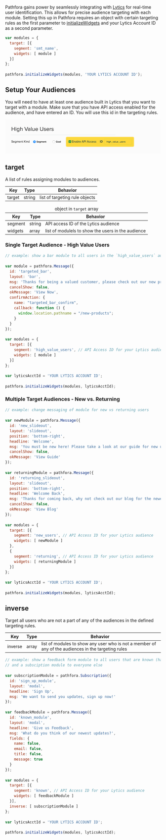 Pathfora gains power by seamlessly integrating with [Lytics](http://www.getlytics.com/) for real-time user identification. This allows for precise audience targeting with each module. Setting this up in Pathfora requires an object with certain targeting rules as the first parameter to [initializeWidgets](/api/methods.md#initializewidgets) and your Lytics Account ID as a second parameter.

``` javascript
var modules = {
  target: [{
    segment: 'smt_name',
    widgets: [ module ]
  }]
};

pathfora.initializeWidgets(modules, 'YOUR LYTICS ACCOUNT ID');
```

## Setup Your Audiences

You will need to have at least one audience built in Lytics that you want to target with a module. Make sure that you have API access enabled for the audience, and have entered an ID. You will use this id in the targeting rules.

<img class="full" src="../assets/api_access.jpg" alt="Lytics Audience API Acess">

## target

A list of rules assigning modules to audiences.

<table>
  <thead>
    <tr>
      <th>Key</th>
      <th>Type</th>
      <th>Behavior</th>
    </tr>
  </thead>
  
  <tr>
    <td>target</td>
    <td>string</td>
    <td>list of targeting rule objects</td>
  </tr>
  <tr>
</table>

<table>
  <thead>
    <tr>
      <td colspan="3" align="center">object in <code>target</code> array</td>
    </tr>
    <tr>
      <th>Key</th>
      <th>Type</th>
      <th>Behavior</th>
    </tr>
  </thead>

  <tr>
    <td>segment</td>
    <td>string</td>
    <td>API access ID of the Lytics audience</td>
  </tr>
  <tr>
    <td>widgets</td>
    <td>array</td>
    <td>list of modulels to show the users in the audience</td>
  </tr>
</table>


### Single Target Audience - High Value Users

``` javascript
// example: show a bar module to all users in the `high_value_users` audience promoting new products

var module = pathfora.Message({
  id: 'targeted_bar',
  layout: 'bar',
  msg: 'Thanks for being a valued customer, please check out our new products.'
  cancelShow: false,
  okMessage: 'View Now',
  confirmAction: {
    name: "targeted_bar_confirm",
    callback: function () {
      window.location.pathname = "/new-products";
    }
  }
});

var modules = {
  target: [{
    segment: 'high_value_users', // API Access ID for your Lytics audience
    widgets: [ module ]
  }]
};

var lyticsAcctId = 'YOUR LYTICS ACCOUNT ID';

pathfora.initializeWidgets(modules, lyticsAcctId);
```


### Multiple Target Audiences - New vs. Returning

``` javascript
// example: change messaging of module for new vs returning users

var newModule = pathfora.Message({
  id: 'new_slideout',
  layout: 'slideout',
  position: 'bottom-right',
  headline: 'Welcome',
  msg: 'You must be new here! Please take a look at our guide for new users.',
  cancelShow: false,
  okMessage: 'View Guide'
});

var returningModule = pathfora.Message({
  id: 'returning_slideout',
  layout: 'slideout',
  position: 'bottom-right',
  headline: 'Welcome Back',
  msg: 'Thanks for coming back, why not check out our blog for the newest updates?',
  cancelShow: false,
  okMessage: 'View Blog'
});

var modules = {
  target: [{
    segment: 'new_users', // API Access ID for your Lytics audience
    widgets: [ newModule ]
  },
  {
    segment: 'returning', // API Access ID for your Lytics audience
    widgets: [ returningModule ]
  }]
};

var lyticsAcctId = 'YOUR LYTICS ACCOUNT ID';

pathfora.initializeWidgets(modules, lyticsAcctId);
```

## inverse

Target all users who are not a part of any of the audiences in the defined targeting rules.


<table>
  <thead>
    <tr>
      <th>Key</th>
      <th>Type</th>
      <th>Behavior</th>
    </tr>
  </thead>
  
  <tr>
    <td>inverse</td>
    <td>array</td>
    <td>list of modules to show any user who is not a member of any of the audiences in the targeting rules</td>
  </tr>
  <tr>
</table>

``` javascript
// example: show a feedback form module to all users that are known (has email)
// and a subsciption module to everyone else

var subscriptionModule = pathfora.Subscription({
  id: 'sign_up_module',
  layout: 'modal',
  headline: 'Sign Up',
  msg: 'We want to send you updates, sign up now!'
});

var feedbackModule = pathfora.Message({
  id: 'known_module',
  layout: 'modal',
  headline: 'Give us Feedback',
  msg: 'What do you think of our newest updates?',
  fields: {
    name: false,
    email: false,
    title: false,
    message: true
  }
});

var modules = {
  target: [{
    segment: 'known', // API Access ID for your Lytics audience
    widgets: [ feedbackModule ]
  }],
  inverse: [ subscriptionModule ]
};

var lyticsAcctId = 'YOUR LYTICS ACCOUNT ID';

pathfora.initializeWidgets(modules, lyticsAcctId);
```
